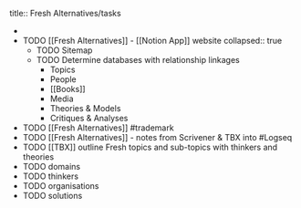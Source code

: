 title:: Fresh Alternatives/tasks

-
- TODO [[Fresh Alternatives]] - [[Notion App]] website
  collapsed:: true
	- TODO Sitemap
	- TODO Determine databases with relationship linkages
		- Topics
		- People
		- [[Books]]
		- Media
		- Theories & Models
		- Critiques & Analyses
- TODO [[Fresh Alternatives]] #trademark
- TODO [[Fresh Alternatives]] - notes from Scrivener & TBX into #Logseq
- TODO [[TBX]] outline Fresh topics and sub-topics with thinkers and theories
- TODO domains
- TODO thinkers
- TODO organisations
- TODO solutions